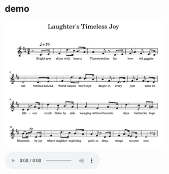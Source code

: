 # demo

![Fur Elise Score](https://github.com/Melody2lyrics/demo/raw/main/meta_data/scratch/gpt/score.png)

<audio controls>
  <source src="https://example.com/moonlight_sonata_audio.mp3" type="audio/mpeg">
  Your browser does not support the audio element.
</audio>
